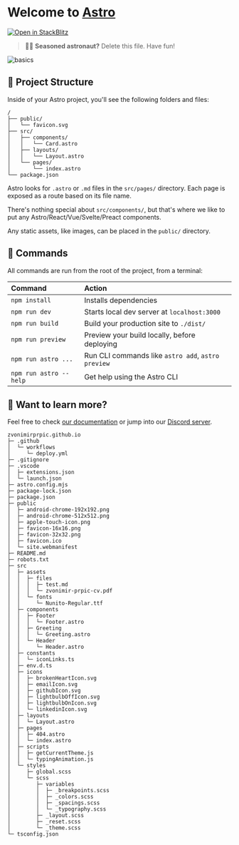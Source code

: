 # Welcome to [Astro](https://astro.build)

[![Open in StackBlitz](https://developer.stackblitz.com/img/open_in_stackblitz.svg)](https://stackblitz.com/github/withastro/astro/tree/latest/examples/basics)

> 🧑‍🚀 **Seasoned astronaut?** Delete this file. Have fun!

![basics](https://user-images.githubusercontent.com/4677417/186188965-73453154-fdec-4d6b-9c34-cb35c248ae5b.png)

## 🚀 Project Structure

Inside of your Astro project, you'll see the following folders and files:

```
/
├── public/
│   └── favicon.svg
├── src/
│   ├── components/
│   │   └── Card.astro
│   ├── layouts/
│   │   └── Layout.astro
│   └── pages/
│       └── index.astro
└── package.json
```

Astro looks for `.astro` or `.md` files in the `src/pages/` directory. Each page is exposed as a route based on its file name.

There's nothing special about `src/components/`, but that's where we like to put any Astro/React/Vue/Svelte/Preact components.

Any static assets, like images, can be placed in the `public/` directory.

## 🧞 Commands

All commands are run from the root of the project, from a terminal:

| Command                | Action                                             |
| :--------------------- | :------------------------------------------------- |
| `npm install`          | Installs dependencies                              |
| `npm run dev`          | Starts local dev server at `localhost:3000`        |
| `npm run build`        | Build your production site to `./dist/`            |
| `npm run preview`      | Preview your build locally, before deploying       |
| `npm run astro ...`    | Run CLI commands like `astro add`, `astro preview` |
| `npm run astro --help` | Get help using the Astro CLI                       |

## 👀 Want to learn more?

Feel free to check [our documentation](https://docs.astro.build) or jump into our [Discord server](https://astro.build/chat).

```
zvonimirprpic.github.io
├─ .github
│  └─ workflows
│     └─ deploy.yml
├─ .gitignore
├─ .vscode
│  ├─ extensions.json
│  └─ launch.json
├─ astro.config.mjs
├─ package-lock.json
├─ package.json
├─ public
│  ├─ android-chrome-192x192.png
│  ├─ android-chrome-512x512.png
│  ├─ apple-touch-icon.png
│  ├─ favicon-16x16.png
│  ├─ favicon-32x32.png
│  ├─ favicon.ico
│  └─ site.webmanifest
├─ README.md
├─ robots.txt
├─ src
│  ├─ assets
│  │  ├─ files
│  │  │  ├─ test.md
│  │  │  └─ zvonimir-prpic-cv.pdf
│  │  └─ fonts
│  │     └─ Nunito-Regular.ttf
│  ├─ components
│  │  ├─ Footer
│  │  │  └─ Footer.astro
│  │  ├─ Greeting
│  │  │  └─ Greeting.astro
│  │  └─ Header
│  │     └─ Header.astro
│  ├─ constants
│  │  └─ iconLinks.ts
│  ├─ env.d.ts
│  ├─ icons
│  │  ├─ brokenHeartIcon.svg
│  │  ├─ emailIcon.svg
│  │  ├─ githubIcon.svg
│  │  ├─ lightbulbOffIcon.svg
│  │  ├─ lightbulbOnIcon.svg
│  │  └─ linkedinIcon.svg
│  ├─ layouts
│  │  └─ Layout.astro
│  ├─ pages
│  │  ├─ 404.astro
│  │  └─ index.astro
│  ├─ scripts
│  │  ├─ getCurrentTheme.js
│  │  └─ typingAnimation.js
│  └─ styles
│     ├─ global.scss
│     └─ scss
│        ├─ variables
│        │  ├─ _breakpoints.scss
│        │  ├─ _colors.scss
│        │  ├─ _spacings.scss
│        │  └─ _typography.scss
│        ├─ _layout.scss
│        ├─ _reset.scss
│        └─ _theme.scss
└─ tsconfig.json

```
